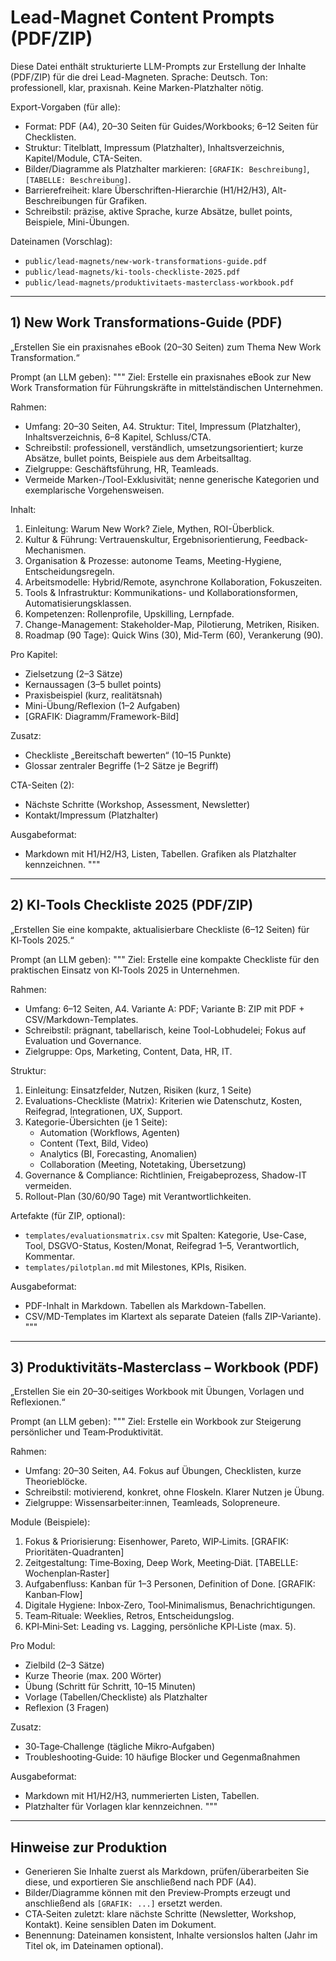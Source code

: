 # Lead-Magnet Content Prompts (PDF/ZIP)

Diese Datei enthält strukturierte LLM-Prompts zur Erstellung der Inhalte (PDF/ZIP) für die drei Lead-Magneten.
Sprache: Deutsch. Ton: professionell, klar, praxisnah. Keine Marken-Platzhalter nötig.

Export-Vorgaben (für alle):
- Format: PDF (A4), 20–30 Seiten für Guides/Workbooks; 6–12 Seiten für Checklisten.
- Struktur: Titelblatt, Impressum (Platzhalter), Inhaltsverzeichnis, Kapitel/Module, CTA-Seiten.
- Bilder/Diagramme als Platzhalter markieren: `[GRAFIK: Beschreibung]`, `[TABELLE: Beschreibung]`.
- Barrierefreiheit: klare Überschriften-Hierarchie (H1/H2/H3), Alt-Beschreibungen für Grafiken.
- Schreibstil: präzise, aktive Sprache, kurze Absätze, bullet points, Beispiele, Mini-Übungen.

Dateinamen (Vorschlag):
- `public/lead-magnets/new-work-transformations-guide.pdf`
- `public/lead-magnets/ki-tools-checkliste-2025.pdf`
- `public/lead-magnets/produktivitaets-masterclass-workbook.pdf`

---

## 1) New Work Transformations-Guide (PDF)

„Erstellen Sie ein praxisnahes eBook (20–30 Seiten) zum Thema New Work Transformation.“

Prompt (an LLM geben):
"""
Ziel: Erstelle ein praxisnahes eBook zur New Work Transformation für Führungskräfte in mittelständischen Unternehmen.

Rahmen:
- Umfang: 20–30 Seiten, A4. Struktur: Titel, Impressum (Platzhalter), Inhaltsverzeichnis, 6–8 Kapitel, Schluss/CTA.
- Schreibstil: professionell, verständlich, umsetzungsorientiert; kurze Absätze, bullet points, Beispiele aus dem Arbeitsalltag.
- Zielgruppe: Geschäftsführung, HR, Teamleads.
- Vermeide Marken-/Tool-Exklusivität; nenne generische Kategorien und exemplarische Vorgehensweisen.

Inhalt:
1) Einleitung: Warum New Work? Ziele, Mythen, ROI-Überblick.
2) Kultur & Führung: Vertrauenskultur, Ergebnisorientierung, Feedback-Mechanismen.
3) Organisation & Prozesse: autonome Teams, Meeting-Hygiene, Entscheidungsregeln.
4) Arbeitsmodelle: Hybrid/Remote, asynchrone Kollaboration, Fokuszeiten.
5) Tools & Infrastruktur: Kommunikations- und Kollaborationsformen, Automatisierungsklassen.
6) Kompetenzen: Rollenprofile, Upskilling, Lernpfade.
7) Change-Management: Stakeholder-Map, Pilotierung, Metriken, Risiken.
8) Roadmap (90 Tage): Quick Wins (30), Mid-Term (60), Verankerung (90).

Pro Kapitel:
- Zielsetzung (2–3 Sätze)
- Kernaussagen (3–5 bullet points)
- Praxisbeispiel (kurz, realitätsnah)
- Mini-Übung/Reflexion (1–2 Aufgaben)
- [GRAFIK: Diagramm/Framework-Bild]

Zusatz:
- Checkliste „Bereitschaft bewerten“ (10–15 Punkte)
- Glossar zentraler Begriffe (1–2 Sätze je Begriff)

CTA-Seiten (2):
- Nächste Schritte (Workshop, Assessment, Newsletter)
- Kontakt/Impressum (Platzhalter)

Ausgabeformat:
- Markdown mit H1/H2/H3, Listen, Tabellen. Grafiken als Platzhalter kennzeichnen.
"""

---

## 2) KI‑Tools Checkliste 2025 (PDF/ZIP)

„Erstellen Sie eine kompakte, aktualisierbare Checkliste (6–12 Seiten) für KI‑Tools 2025.“

Prompt (an LLM geben):
"""
Ziel: Erstelle eine kompakte Checkliste für den praktischen Einsatz von KI‑Tools 2025 in Unternehmen.

Rahmen:
- Umfang: 6–12 Seiten, A4. Variante A: PDF; Variante B: ZIP mit PDF + CSV/Markdown-Templates.
- Schreibstil: prägnant, tabellarisch, keine Tool-Lobhudelei; Fokus auf Evaluation und Governance.
- Zielgruppe: Ops, Marketing, Content, Data, HR, IT.

Struktur:
1) Einleitung: Einsatzfelder, Nutzen, Risiken (kurz, 1 Seite)
2) Evaluations-Checkliste (Matrix): Kriterien wie Datenschutz, Kosten, Reifegrad, Integrationen, UX, Support.
3) Kategorie-Übersichten (je 1 Seite):
   - Automation (Workflows, Agenten)
   - Content (Text, Bild, Video)
   - Analytics (BI, Forecasting, Anomalien)
   - Collaboration (Meeting, Notetaking, Übersetzung)
4) Governance & Compliance: Richtlinien, Freigabeprozess, Shadow-IT vermeiden.
5) Rollout-Plan (30/60/90 Tage) mit Verantwortlichkeiten.

Artefakte (für ZIP, optional):
- `templates/evaluationsmatrix.csv` mit Spalten: Kategorie, Use-Case, Tool, DSGVO-Status, Kosten/Monat, Reifegrad 1–5, Verantwortlich, Kommentar.
- `templates/pilotplan.md` mit Milestones, KPIs, Risiken.

Ausgabeformat:
- PDF-Inhalt in Markdown. Tabellen als Markdown-Tabellen.
- CSV/MD-Templates im Klartext als separate Dateien (falls ZIP-Variante).
"""

---

## 3) Produktivitäts‑Masterclass – Workbook (PDF)

„Erstellen Sie ein 20–30‑seitiges Workbook mit Übungen, Vorlagen und Reflexionen.“

Prompt (an LLM geben):
"""
Ziel: Erstelle ein Workbook zur Steigerung persönlicher und Team‑Produktivität.

Rahmen:
- Umfang: 20–30 Seiten, A4. Fokus auf Übungen, Checklisten, kurze Theorieblöcke.
- Schreibstil: motivierend, konkret, ohne Floskeln. Klarer Nutzen je Übung.
- Zielgruppe: Wissensarbeiter:innen, Teamleads, Solopreneure.

Module (Beispiele):
1) Fokus & Priorisierung: Eisenhower, Pareto, WIP‑Limits. [GRAFIK: Prioritäten-Quadranten]
2) Zeitgestaltung: Time‑Boxing, Deep Work, Meeting‑Diät. [TABELLE: Wochenplan‑Raster]
3) Aufgabenfluss: Kanban für 1–3 Personen, Definition of Done. [GRAFIK: Kanban‑Flow]
4) Digitale Hygiene: Inbox‑Zero, Tool‑Minimalismus, Benachrichtigungen.
5) Team‑Rituale: Weeklies, Retros, Entscheidungslog.
6) KPI‑Mini‑Set: Leading vs. Lagging, persönliche KPI‑Liste (max. 5).

Pro Modul:
- Zielbild (2–3 Sätze)
- Kurze Theorie (max. 200 Wörter)
- Übung (Schritt für Schritt, 10–15 Minuten)
- Vorlage (Tabellen/Checkliste) als Platzhalter
- Reflexion (3 Fragen)

Zusatz:
- 30‑Tage‑Challenge (tägliche Mikro‑Aufgaben)
- Troubleshooting‑Guide: 10 häufige Blocker und Gegenmaßnahmen

Ausgabeformat:
- Markdown mit H1/H2/H3, nummerierten Listen, Tabellen.
- Platzhalter für Vorlagen klar kennzeichnen.
"""

---

## Hinweise zur Produktion

- Generieren Sie Inhalte zuerst als Markdown, prüfen/überarbeiten Sie diese, und exportieren Sie anschließend nach PDF (A4).
- Bilder/Diagramme können mit den Preview‑Prompts erzeugt und anschließend als `[GRAFIK: ...]` ersetzt werden.
- CTA‑Seiten zuletzt: klare nächste Schritte (Newsletter, Workshop, Kontakt). Keine sensiblen Daten im Dokument.
- Benennung: Dateinamen konsistent, Inhalte versionslos halten (Jahr im Titel ok, im Dateinamen optional).
